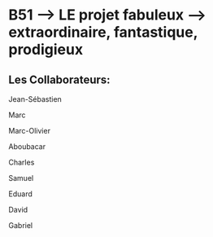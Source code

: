 B51 --> LE projet fabuleux --> extraordinaire, fantastique, prodigieux
======================================================================

Les Collaborateurs:
--------------------
Jean-Sébastien

Marc

Marc-Olivier

Aboubacar

Charles

Samuel

Eduard 

David

Gabriel


